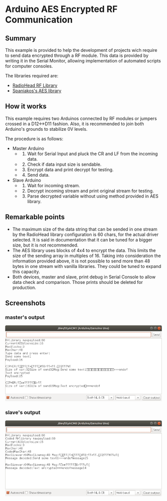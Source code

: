 # Arduino AES Encrypted RF Communication
## Summary
This example is provided to help the development of projects wich require to send data encrypted through a RF module. This data is provided by writing it in the Serial Monitor, allowing implementation of automated scripts for computer consoles.

The libraries required are:
- [RadioHead RF Library](http://www.airspayce.com/mikem/arduino/RadioHead/)
- [Spaniakos's AES library](https://github.com/spaniakos/AES)

## How it works
This example requires two Arduinos connected by RF modules or jumpers crossed in a D12<->D11 fashion. Also, it is recommended to join both Arduino's grounds to stabilize 0V levels.

The procedure is as follows:
- Master Arduino
  - 1. Wait for Serial Input and pluck the CR and LF from the incoming data.
  - 2. Check if data input size is sendable.
  - 3. Encrypt data and print decrypt for testing.
  - 4. Send data.
- Slave Arduino
  - 1. Wait for incoming stream.
  - 2. Decrypt incoming stream and print original stream for testing.
  - 3. Parse decrypted variable without using method provided in AES library.

## Remarkable points
- The maximum size of the data string that can be sended in one stream by the RadioHead library configuration is 60 chars, for the actual driver selected. It is said in documentation that it can be tuned for a bigger size, but it is not recommended.
- The AES library uses blocks of 4x4 to encrypt the data. This limits the size of the sending array in multiples of 16. Taking into consideration the information provided above, it is not possible to send more than 48 bytes in one stream with vanilla libraries. They could be tuned to expand this capacity.
- Both devices, master and slave, print debug in Serial Console to allow data check and comparison. Those prints should be deleted for production.

## Screenshots
### master's output
![master_aes output](./master_test.png)

### slave's output
![slave_aes output](./slave_test.png)
